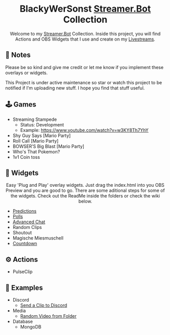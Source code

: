 <h1 align="center">BlackyWerSonst 
<a href="https://streamer.bot/">Streamer.Bot</a> Collection</h1>
<p align="center">
    Welcome to my <a href="https://streamer.bot/">Streamer.Bot</a> Collection. Inside this project, you will find Actions and OBS Widgets that I use and create on my <a href="https://twitch.tv/blackywersonst">Livestreams</a>.
</p>

## 📝 Notes
Please be so kind and give me credit or let me know if you implement these overlays or widgets.

This Project is under active maintenance so star or watch this project to be notified if I'm uploading new stuff.
I hope you find that stuff useful.

## 🕹 Games
- Streaming Stampede
    - Status: Development
    - Example: https://www.youtube.com/watch?v=w3KY8Th7YhY
- Shy Guy Says [Mario Party]
- Roll Call [Mario Party]
- BOWSER’S Big Blast [Mario Party]
- Who's That Pokemon?
- 1v1 Coin toss
## 🧩 Widgets
<p align="center">
    Easy 'Plug and Play' overlay widgets. Just drag the index.html into you OBS Preview and you are good to go. There are some aditional steps for some of the widgets. Check out the ReadMe inside the folders or check the wiki below. 
</p>

- [Predictions](https://github.com/BlackyWhoElse/streamer.bot-actions/wiki/Predictions)
- [Polls](https://github.com/BlackyWhoElse/streamer.bot-actions/wiki/poll)
- [Advanced Chat](https://github.com/BlackyWhoElse/streamer.bot-actions/wiki/Advanced-Chat)
- Random Clips
- Shoutout
- Magische Miesmuschell
- [Countdown](https://github.com/BlackyWhoElse/streamer.bot-actions/wiki/countdown)
## ⚙ Actions
- PulseClip
## 📃 Examples
- Discord
    -  [Send a Clip to Discord ](https://github.com/BlackyWhoElse/streamer.bot-actions/tree/main/examples/Discord/Send%20Clip%20to%20Discord)
- Media
    - [Random Video from Folder](https://github.com/BlackyWhoElse/streamer.bot-actions/tree/main/examples/Files/RandomVideo)
- Database
    - MongoDB
